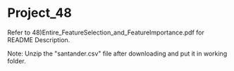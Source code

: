 # Project_48
Refer to 48)Entire_FeatureSelection_and_FeatureImportance.pdf for README Description.

Note: Unzip the "santander.csv" file after downloading and put it in working folder.
